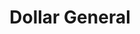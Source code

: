 ---
title: "Dollar General"
url: /kingsland/dollar-general-east-king-avenue/
shop: variety store
---
